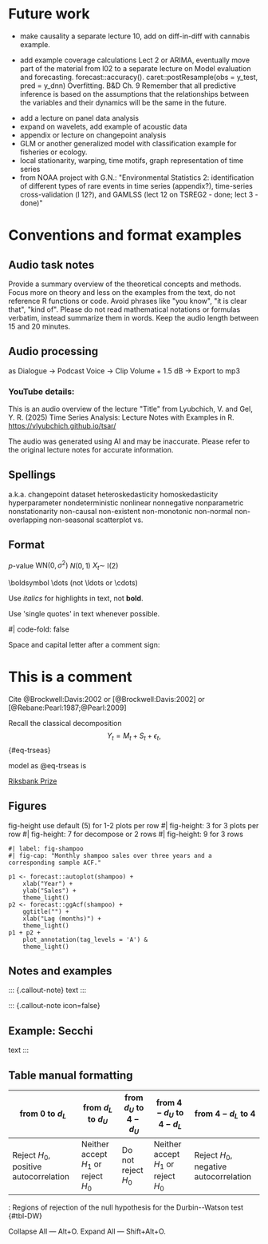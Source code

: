 # Future work
- make causality a separate lecture 10, add on diff-in-diff with cannabis example.
+ add example coverage calculations Lect 2 or ARIMA, eventually move part of the material 
from l02 to a separate lecture on Model evaluation and forecasting. forecast::accuracy(). 
caret::postResample(obs = y_test, pred = y_dnn) Overfitting. B&D Ch. 9
Remember that all predictive inference is based on the assumptions that the relationships 
between the variables and their dynamics will be the same in the future.
- add a lecture on panel data analysis
- expand on wavelets, add example of acoustic data
- appendix or lecture on changepoint analysis
- GLM or another generalized model with classification example for fisheries or ecology.
- local stationarity, warping, time motifs, graph representation of time series
- from NOAA project with G.N.: "Environmental Statistics 2: identification of different 
types of rare events in time series (appendix?), time-series cross-validation (l 12?), 
and GAMLSS (lect 12 on TSREG2 - done; lect 3 - done)"

# Conventions and format examples

## Audio task notes

Provide a summary overview of the theoretical concepts and methods.
Focus more on theory and less on the examples from the text, do not reference R functions or code.
Avoid phrases like "you know", "it is clear that", "kind of".
Please do not read mathematical notations or formulas verbatim, instead summarize them in words.
Keep the audio length between 15 and 20 minutes. 

## Audio processing

as Dialogue -> Podcast Voice -> Clip Volume + 1.5 dB -> Export to mp3

### YouTube details:
This is an audio overview of the lecture 
"Title" 
from Lyubchich, V. and Gel, Y. R. (2025) Time Series Analysis: Lecture Notes with Examples in R. https://vlyubchich.github.io/tsar/

The audio was generated using AI and may be inaccurate. Please refer to the original lecture notes for accurate information.


## Spellings

a.k.a.
changepoint
dataset
heteroskedasticity
homoskedasticity
hyperparameter
nondeterministic
nonlinear
nonnegative
nonparametric
nonstationarity
non-causal
non-existent
non-monotonic
non-normal
non-overlapping
non-seasonal
scatterplot
vs.


## Format

$p$-value
$\mathrm{WN}(0,\sigma^2)$
$N(0,1)$
$X_t \sim$ I(2)

\boldsymbol
\dots (not \ldots or \cdots)

Use *italics* for highlights in text, not **bold**.

Use 'single quotes' in text whenever possible.

#| code-fold: false

Space and capital letter after a comment sign: 
# This is a comment

Cite
@Brockwell:Davis:2002
or
[@Brockwell:Davis:2002]
or
[@Rebane:Pearl:1987;@Pearl:2009]

Recall the classical decomposition
$$
Y_t = M_t + S_t + \epsilon_t,
$${#eq-trseas}

model as @eq-trseas is

[Riksbank Prize](https://www.nobelprize.org/prizes/economic-sciences/2003/engle/facts/)


## Figures

fig-height 
use default (5) for 1-2 plots per row
#| fig-height: 3 for 3 plots per row
#| fig-height: 7 for decompose or 2 rows
#| fig-height: 9 for 3 rows

```{r}
#| label: fig-shampoo
#| fig-cap: "Monthly shampoo sales over three years and a corresponding sample ACF."

p1 <- forecast::autoplot(shampoo) +
    xlab("Year") +
    ylab("Sales") +
    theme_light()
p2 <- forecast::ggAcf(shampoo) +
    ggtitle("") +
    xlab("Lag (months)") +
    theme_light()
p1 + p2 +
    plot_annotation(tag_levels = 'A') &
    theme_light()
```


## Notes and examples

::: {.callout-note}
text
:::

::: {.callout-note icon=false}

## Example: Secchi

text
:::


## Table manual formatting

| from 0 to $d_{L}$ | from $d_{L}$ to $d_{U}$ | from $d_{U}$ to $4 - d_{U}$ | from $4 - d_{U}$ to $4 - d_{L}$ | from $4 - d_{L}$ to 4 |
|------|------|------|------|------|
| Reject $H_{0}$, positive autocorrelation | Neither accept $H_{1}$ or reject $H_{0}$ | Do not reject $H_{0}$ | Neither accept $H_{1}$ or reject $H_{0}$ | Reject $H_{0}$, negative autocorrelation |

: Regions of rejection of the null hypothesis for the Durbin--Watson test {#tbl-DW}


Collapse All — Alt+O.
Expand All — Shift+Alt+O.
